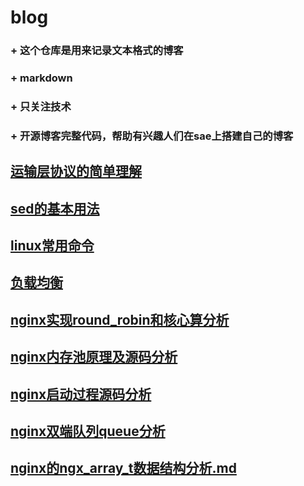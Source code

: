 blog
====

### + 这个仓库是用来记录文本格式的博客
### + markdown
### + 只关注技术
### + 开源博客完整代码，帮助有兴趣人们在sae上搭建自己的博客

[运输层协议的简单理解](https://github.com/liqingqiya/blog/blob/master/运输层的协议理解.md)
---------------

[sed的基本用法](https://github.com/liqingqiya/blog/blob/master/sed的基本用法.md)
---------------

[linux常用命令](https://github.com/liqingqiya/blog/blob/master/linux常用命令.md)
---------------

[负载均衡](https://github.com/liqingqiya/blog/blob/master/负载均衡.md)
-----------------------------

[nginx实现round_robin和核心算分析](https://github.com/liqingqiya/blog/blob/master/nginx实现round_robin和核心算分析.md)
---------------

[nginx内存池原理及源码分析](https://github.com/liqingqiya/blog/blob/master/nginx内存池原理及源码分析.md)
---------------

[nginx启动过程源码分析](https://github.com/liqingqiya/blog/blob/master/nginx启动过程源码分析.md)
--------------------------------

[nginx双端队列queue分析](https://github.com/liqingqiya/blog/blob/master/nginx双端队列queue分析.md)
--------------------------------

[nginx的ngx_array_t数据结构分析.md](https://github.com/liqingqiya/blog/blob/master/nginx的ngx_array_t数据结构分析.md)
--------------------------------

